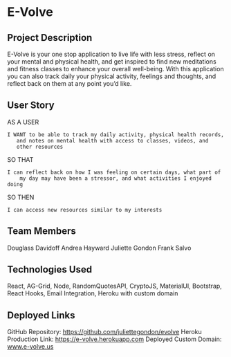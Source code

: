 # E-Volve

## Project Description

E-Volve is your one stop application to live life with less stress, reflect on your mental and physical health, and get inspired to find new meditations and fitness classes to enhance your overall well-being. With this application you can also track daily your physical activity, feelings and thoughts, and reflect back on them at any point you’d like.

## User Story

AS A USER

	I WANT to be able to track my daily activity, physical health records,  
       and notes on mental health with access to classes, videos, and 
       other resources 
       
SO THAT

	I can reflect back on how I was feeling on certain days, what part of 
        my day may have been a stressor, and what activities I enjoyed doing
	
SO THEN
	
	I can access new resources similar to my interests
	
## Team Members
Douglass Davidoff
Andrea Hayward
Juliette Gondon
Frank Salvo

## Technologies Used

React, AG-Grid, Node, RandomQuotesAPI, CryptoJS, MaterialUI, Bootstrap, React Hooks, Email Integration, Heroku with custom domain

## Deployed Links

GitHub Repository: https://github.com/juliettegondon/evolve
Heroku Production Link: https://e-volve.herokuapp.com
Deployed Custom Domain: www.e-volve.us
